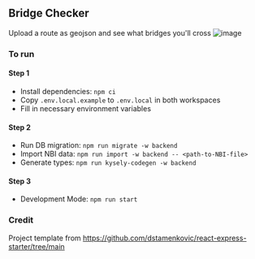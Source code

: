 ## Bridge Checker
Upload a route as geojson and see what bridges you'll cross
![image](https://github.com/user-attachments/assets/39a2ae69-4106-4489-8864-b30886b071f0)

### To run

#### Step 1

- Install dependencies: `npm ci`
- Copy `.env.local.example` to `.env.local` in both workspaces
- Fill in necessary environment variables

#### Step 2

- Run DB migration: `npm run migrate -w backend`
- Import NBI data: `npm run import -w backend -- <path-to-NBI-file>`
- Generate types: `npm run kysely-codegen -w backend`

#### Step 3

- Development Mode: `npm run start`

### Credit
Project template from https://github.com/dstamenkovic/react-express-starter/tree/main
